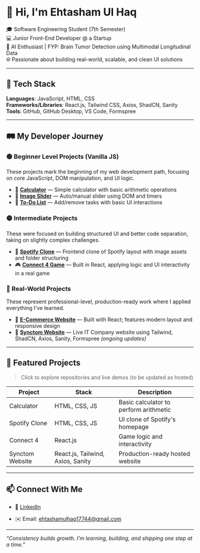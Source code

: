 # 👋 Hi, I'm Ehtasham Ul Haq

🎓 Software Engineering Student (7th Semester)  
💻 Junior Front-End Developer @ a Startup  
🧠 AI Enthusiast | FYP: Brain Tumor Detection using Multimodal Longitudinal Data  
🌐 Passionate about building real-world, scalable, and clean UI solutions  

---

## 🚀 Tech Stack
**Languages**: JavaScript, HTML, CSS  
**Frameworks/Libraries**: React.js, Tailwind CSS, Axios, ShadCN, Sanity  
**Tools**: GitHub, GitHub Desktop, VS Code, Formspree  

---

## 🛤️ My Developer Journey

### 🟢 Beginner Level Projects (Vanilla JS)
These projects mark the beginning of my web development path, focusing on core JavaScript, DOM manipulation, and UI logic.

- 🎯 **[Calculator](#)** — Simple calculator with basic arithmetic operations  
- 🎯 **[Image Slider](#)** — Auto/manual slider using DOM and timers  
- 🎯 **[To-Do List](#)** — Add/remove tasks with basic UI interactions  

### 🟡 Intermediate Projects
These were focused on building structured UI and better code separation, taking on slightly complex challenges.

- 🎵 **[Spotify Clone](#)** — Frontend clone of Spotify layout with image assets and folder structuring  
- 🎮 **[Connect 4 Game](#)** — Built in React, applying logic and UI interactivity in a real game  

### 🔵 Real-World Projects
These represent professional-level, production-ready work where I applied everything I've learned.

- 🛒 **[E-Commerce Website](#)** — Built with React; features modern layout and responsive design  
- 💼 **[Synctom Website](#)** — Live IT Company website using Tailwind, ShadCN, Axios, Sanity, Formspree *(ongoing updates)*  

---

## 📌 Featured Projects
> Click to explore repositories and live demos (to be updated as hosted)

| Project | Stack | Description |
|--------|--------|-------------|
| Calculator | HTML, CSS, JS | Basic calculator to perform arithmetic |
| Spotify Clone | HTML, CSS, JS | UI clone of Spotify's homepage |
| Connect 4 | React.js | Game logic and interactivity |
| Synctom Website | React.js, Tailwind, Axios, Sanity | Production-ready hosted website |

---

## 📫 Connect With Me
- 💼 [LinkedIn](https://www.linkedin.com/authwall?trk=bf&trkInfo=AQG4cQxcwQsaTAAAAZiArJng2EWN4S5foPOhA4LCOaQMq21BBGxTzPpG0tnrXmqRZvExMdD3jbf-j6MgH_nxu4j8jj7tO1BxScVWym5gCUxw-mSzRYlEvraQoC-O_LmhiIpI9Mk=&original_referer=&sessionRedirect=https%3A%2F%2Fwww.linkedin.com%2Fin%2Fehtasham-ul-haq-86069b274%3Futm_source%3Dshare%26utm_campaign%3Dshare_via%26utm_content%3Dprofile%26utm_medium%3Dandroid_app)

- ✉️ Email: ehtashamulhaq17744@gmail.com

---

_“Consistency builds growth. I’m learning, building, and shipping one step at a time.”_
